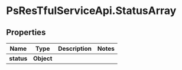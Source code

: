 # PsResTfulServiceApi.StatusArray

## Properties
Name | Type | Description | Notes
------------ | ------------- | ------------- | -------------
**status** | **Object** |  | 

